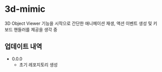 # 3d-mimic
 3D Object Viewer 기능을 시작으로 간단한 애니메이션 재생, 액션 이벤트 생성 및 키보드 핸들러를 제공을 생각 중

## 업데이트 내역
* 0.0.0
    * 초기 레포지토리 생성